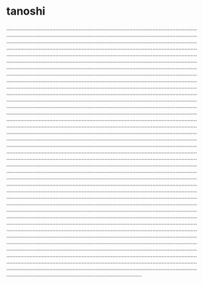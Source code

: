 # tanoshi
................................................................................................................................................................................................................................................................................................................................................................................................................................................................................................................................................................................................................................................................................................................................................................................................................................................................................................................................................................................................................................................................................................................................................................................................................................................................................................................................................................................................................................................................................................................................................................................................................................................................................................................................................................................................................................................................................................................................................................................................................................................................................................................................................................................................................................................................................................................................................................................................................................................................................................................................................................................................................................................................................................................................................................................................................................................................................................................................................................................................................................................................................................................................................................................................................................................................................................................................................................................................................................................................................................................................................................................................................................................................................................................................................................................................................................................................................................................................................................................................................................................................................................................................................................................................................................................................................................................................................................................................................................................................................................................................................................................................................................................................................................................................................................................................................................................................................................................................................................................................